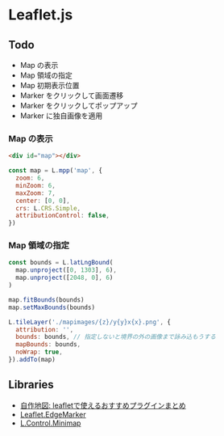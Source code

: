 # Leaflet.js

## Todo
- Map の表示
- Map 領域の指定
- Map 初期表示位置
- Marker をクリックして画面遷移
- Marker をクリックしてポップアップ
- Marker に独自画像を適用

### Map の表示
```html
<div id="map"></div>
```

```js
const map = L.mpp('map', {
  zoom: 6,
  minZoom: 6,
  maxZoom: 7,
  center: [0, 0],
  crs: L.CRS.Simple,
  attributionControl: false,
})
```

### Map 領域の指定

```js
const bounds = L.latLngBound(
  map.unproject([0, 1303], 6),
  map.unproject([2048, 0], 6)
)

map.fitBounds(bounds)
map.setMaxBounds(bounds)
```

```js
L.tileLayer('./mapimages/{z}/y{y}x{x}.png', {
  attribution: '',
  bounds: bounds, // 指定しないと境界の外の画像まで詠み込もうする
  mapBounds: bounds,
  noWrap: true,
}).addTo(map)
```


## Libraries
- [自作地図: leafletで使えるおすすめプラグインまとめ
](http://qiita.com/pokohide/items/6329f1f92253ced23599)
- [Leaflet.EdgeMarker](https://github.com/ubergesundheit/Leaflet.EdgeMarker)
- [L.Control.Minimap](https://raw.githubusercontent.com/xguaita/mtig-js/gh-pages/libs/minimap/Control.MiniMap.min.js)